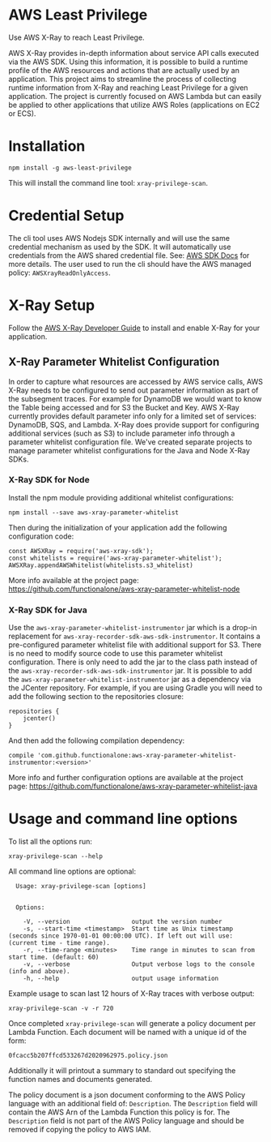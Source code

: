 AWS Least Privilege
===================

Use AWS X-Ray to reach Least Privilege.

AWS X-Ray provides in-depth information about service API calls executed via the AWS SDK. Using this information, it is possible to build a runtime profile of the AWS resources and actions that are actually used by an application. This project aims to streamline the process of collecting runtime information from X-Ray and reaching Least Privilege for a given application. The project is currently focused on AWS Lambda but can easily be applied to other applications that utilize AWS Roles (applications on EC2 or ECS).

# Installation

```
npm install -g aws-least-privilege
```

This will install the command line tool: `xray-privilege-scan`.

# Credential Setup

The cli tool uses AWS Nodejs SDK internally and will use the same credential mechanism as used by the SDK. It will automatically use credentials from the AWS shared credential file. See: [AWS SDK Docs](https://docs.aws.amazon.com/sdk-for-javascript/v2/developer-guide/loading-node-credentials-shared.html) for more details. The user used to run the cli should have the AWS managed policy: `AWSXrayReadOnlyAccess`. 

# X-Ray Setup

Follow the [AWS X-Ray Developer Guide](https://docs.aws.amazon.com/xray/latest/devguide/aws-xray.html) to install and enable X-Ray for your application.

## X-Ray Parameter Whitelist Configuration

In order to capture what resources are accessed by AWS service calls, AWS X-Ray needs to be configured to send out parameter information as part of the subsegment traces. For example for DynamoDB we would want to know the Table being accessed and for S3 the Bucket and Key. AWS X-Ray currently provides default parameter info only for a limited set of services: DynamoDB, SQS, and Lambda. X-Ray does provide support for configuring additional services (such as S3) to include parameter info through a parameter whitelist configuration file. We've created separate projects to manage parameter whitelist configurations for the Java and Node X-Ray SDKs. 

### X-Ray SDK for Node

Install the npm module providing additional whitelist configurations:

```
npm install --save aws-xray-parameter-whitelist
```

Then during the initialization of your application add the following configuration code:

```
const AWSXRay = require('aws-xray-sdk');
const whitelists = require('aws-xray-parameter-whitelist');
AWSXRay.appendAWSWhitelist(whitelists.s3_whitelist)
```

More info available at the project page: https://github.com/functionalone/aws-xray-parameter-whitelist-node 

### X-Ray SDK for Java

Use the `aws-xray-parameter-whitelist-instrumentor` jar which is a drop-in replacement for `aws-xray-recorder-sdk-aws-sdk-instrumentor`. It contains a pre-configured parameter whitelist file with additional support for S3. There is no need to modify source code to use this parameter whitelist configuration. There is only need to add the jar to the class path instead of the `aws-xray-recorder-sdk-aws-sdk-instrumentor` jar. It is possible to add the `aws-xray-parameter-whitelist-instrumentor` jar as a dependency via the JCenter repository. For example, if you are using Gradle you will need to add the following section to the repositories closure:

```
repositories {
    jcenter()
}
```

And then add the following compilation dependency:
```
compile 'com.github.functionalone:aws-xray-parameter-whitelist-instrumentor:<version>'
```

More info and further configuration options are available at the project page: https://github.com/functionalone/aws-xray-parameter-whitelist-java

# Usage and command line options

To list all the options run:

`xray-privilege-scan --help`

All command line options are optional:

```
  Usage: xray-privilege-scan [options]


  Options:

    -V, --version                 output the version number
    -s, --start-time <timestamp>  Start time as Unix timestamp (seconds since 1970-01-01 00:00:00 UTC). If left out will use: (current time - time range).
    -r, --time-range <minutes>    Time range in minutes to scan from start time. (default: 60)
    -v, --verbose                 Output verbose logs to the console (info and above).
    -h, --help                    output usage information
```

Example usage to scan last 12 hours of X-Ray traces with verbose output:

```
xray-privilege-scan -v -r 720
```

Once completed `xray-privilege-scan` will generate a policy document per Lambda Function. Each document will be named with a unique id of the form:

`0fcacc5b207ffcd533267d2020962975.policy.json`

Additionally it will printout a summary to standard out specifying the function names and documents generated. 

The policy document is a json document conforming to the AWS Policy language with an additional field of: `Description`. The `Description` field will contain the AWS Arn of the Lambda Function this policy is for. The `Description` field is not part of the AWS Policy language and should be removed if copying the policy to AWS IAM.


